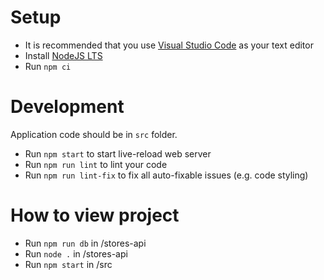 # Setup

- It is recommended that you use [Visual Studio Code](https://code.visualstudio.com/) as your text editor
- Install [NodeJS LTS](https://nodejs.org/en/)
- Run `npm ci`


# Development

Application code should be in `src` folder.

- Run `npm start` to start live-reload web server
- Run `npm run lint` to lint your code
- Run `npm run lint-fix` to fix all auto-fixable issues (e.g. code styling)

# How to view project

- Run `npm run db` in /stores-api
- Run `node .` in /stores-api
- Run `npm start` in /src

